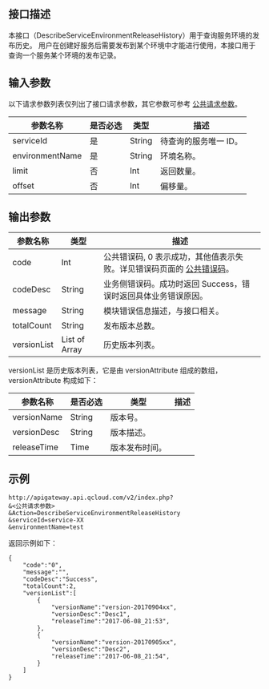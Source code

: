 ## 接口描述
本接口（DescribeServiceEnvironmentReleaseHistory）用于查询服务环境的发布历史。
用户在创建好服务后需要发布到某个环境中才能进行使用，本接口用于查询一个服务某个环境的发布记录。 

## 输入参数

以下请求参数列表仅列出了接口请求参数，其它参数可参考 [公共请求参数](/document/api/213/6976)。

| 参数名称            | 是否必选 | 类型     | 描述          |
| --------------- | ---- | ------ | ----------- |
| serviceId       | 是    | String | 待查询的服务唯一 ID。 |
| environmentName | 是    | String | 环境名称。       |
| limit           | 否    | Int    | 返回数量。       |
| offset          | 否    | Int    | 偏移量。        |

## 输出参数

| 参数名称        | 类型            | 描述                                       |
| ----------- | ------------- | ---------------------------------------- |
| code        | Int           | 公共错误码, 0 表示成功，其他值表示失败。详见错误码页面的 <a href="/doc/api/372/%E9%94%99%E8%AF%AF%E7%A0%81#1.E3.80.81.E5.85.AC.E5.85.B1.E9.94.99.E8.AF.AF.E7.A0.81" title="公共错误码">公共错误码</a>。 |
| codeDesc    | String        | 业务侧错误码。成功时返回 Success，错误时返回具体业务错误原因。       |
| message     | String        | 模块错误信息描述，与接口相关。                          |
| totalCount  | String        | 发布版本总数。                                  |
| versionList | List of Array | 历史版本列表。                                  |

versionList 是历史版本列表，它是由 versionAttribute 组成的数组，versionAttribute 构成如下：

| 参数名称        | 是否必选   | 类型      | 描述   |
| ----------- | ------ | ------- | ---- |
| versionName | String | 版本号。    |      |
| versionDesc | String | 版本描述。   |      |
| releaseTime | Time   | 版本发布时间。 |      |


## 示例 
```
http://apigateway.api.qcloud.com/v2/index.php?
&<公共请求参数>
&Action=DescribeServiceEnvironmentReleaseHistory
&serviceId=service-XX
&environmentName=test
```
返回示例如下：
```
{
    "code":"0",
    "message":"",
    "codeDesc":"Success",      
	"totalCount":2,
	"versionList":[
		{
			"versionName":"version-20170904xx",
			"versionDesc":"Desc1",
			"releaseTime":"2017-06-08_21:53",
		},
		{
			"versionName":"version-20170905xx",
			"versionDesc":"Desc2",
			"releaseTime":"2017-06-08_21:54",
		}
	]
}
```




